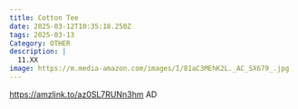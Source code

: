 ```yaml
---
title: Cotton Tee
date: 2025-03-12T10:35:18.250Z
tags: 2025-03-13
Category: OTHER
description: |
  11.XX
image: https://m.media-amazon.com/images/I/81aC3MEhK2L._AC_SX679_.jpg
---
```

https://amzlink.to/az0SL7RUNn3hm   AD